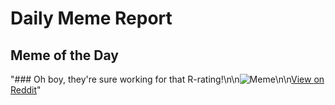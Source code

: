 # Daily Meme Report

## Meme of the Day
"### Oh boy, they're sure working for that R-rating!\n\n![Meme](https://i.redd.it/91s1sfu5u5gd1.png)\n\n[View on Reddit](https://redd.it/1ehyne5)"

